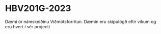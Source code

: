 # HBV201G-2023
Dæmi úr námskeiðinu Viðmótsforritun. Dæmin eru skipulögð eftir vikum og eru hvert í sér projecti
